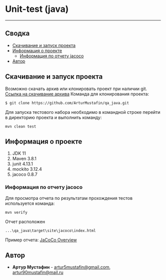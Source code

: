 # Unit-test (java)
____


## Сводка
- [Скачивание и запуск проекта](#Скачивание-и-запуск-проекта)
- [Информация о проекте](#Информация-о-проекте)
    - [Информация по отчету jacoco](#Информация-по-отчету-jacoco)
- [Автор](#Автор)


## Скачивание и запуск проекта
<a name="Скачивание-и-запуск-проекта"></a>
Возможно скачать архив или клонировать проект при наличии git.
[Ссылка на скачивание архива](https://github.com/ArturMustafin/CasinoTestTask/archive/master.zip)
Команда для клонирования проекта:
```
$ git clone https://github.com/ArturMustafin/qa_java.git
```
Для запуска тестового набора необходимо в командной строке перейти в директорию проекта и выполнить команду:
```
mvn clean test 
```


## Информация о проекте
<a name="Информация-о-проекте"></a>
1. JDK 11
2. Maven 3.8.1
3. junit 4.13.1
4. mockito 3.12.4
5. jacoco 0.8.7


### Информация по отчету jacoco
<a name="Информация-по-отчету-jacoco"></a>
Для просмотра отчета по результатам прохождения тестов используется команда:
```
mvn verify 
```
Отчет расположен 
```
...\qa_java\target\site\jacoco\index.html
```
Пример отчета: [JaCoCo Overview ](https://docs.google.com/presentation/d/16li1UqAAE_2-gxBfQbJgkmBe2u_pNGSpMuJfK02dQKc/edit?usp=sharing)


## Автор
- **Артур Мустафин** - <artur5mustafin@gmail.com>, <artur90mustafin@mail.ru>
